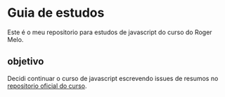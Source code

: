 # Guia de estudos

Este é o meu repositorio para estudos de javascript do curso do Roger Melo.

## objetivo

Decidi continuar o curso de javascript escrevendo issues de resumos no [repositorio oficial do curso](https://github.com/roger-melo-treinamentos/curso-de-js-roger-melo/).

